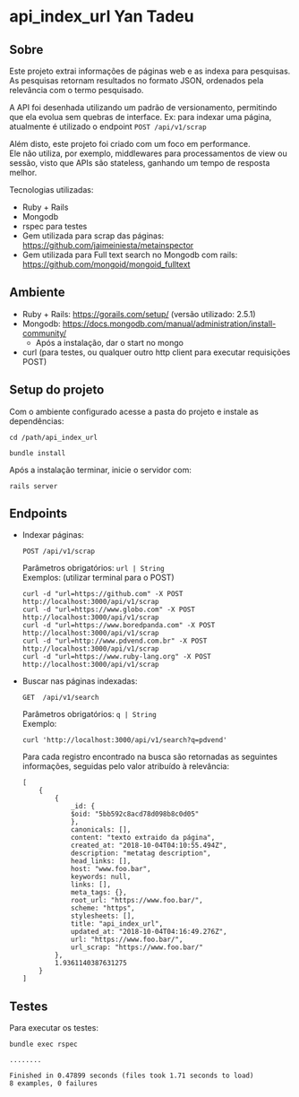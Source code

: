 # api_index_url Yan Tadeu

## Sobre
Este projeto extrai informações de páginas web e as indexa para pesquisas.
As pesquisas retornam resultados no formato JSON, ordenados pela relevância com o termo pesquisado.  

A API foi desenhada utilizando um padrão de versionamento, permitindo que ela evolua sem quebras de interface.
Ex: para indexar uma página, atualmente é utilizado o endpoint `POST /api/v1/scrap`

Além disto, este projeto foi criado com um foco em performance.  
Ele não utiliza, por exemplo, middlewares para processamentos de view ou sessão, visto que APIs são stateless, ganhando um tempo de resposta melhor.  

Tecnologias utilizadas:
* Ruby + Rails
* Mongodb
* rspec para testes
* Gem utilizada para scrap das páginas: https://github.com/jaimeiniesta/metainspector
* Gem utilizada para Full text search no Mongodb com rails: https://github.com/mongoid/mongoid_fulltext


## Ambiente
* Ruby + Rails: https://gorails.com/setup/ (versão utilizado: 2.5.1)
* Mongodb: https://docs.mongodb.com/manual/administration/install-community/
    * Após a instalação, dar o start no mongo 
* curl (para testes, ou qualquer outro http client para executar requisições POST)

## Setup do projeto
Com o ambiente configurado acesse a pasta do projeto e instale as dependências:
````
cd /path/api_index_url

bundle install
````

Após a instalação terminar, inicie o servidor com:
````
rails server
````

## Endpoints
* Indexar páginas:

    ```
    POST /api/v1/scrap
    
    ```
    Parâmetros obrigatórios: `url | String`   
    Exemplos: (utilizar terminal para o POST)
    ```
    curl -d "url=https://github.com" -X POST http://localhost:3000/api/v1/scrap
    curl -d "url=https://www.globo.com" -X POST http://localhost:3000/api/v1/scrap
    curl -d "url=https://www.boredpanda.com" -X POST http://localhost:3000/api/v1/scrap
    curl -d "url=http://www.pdvend.com.br" -X POST http://localhost:3000/api/v1/scrap
    curl -d "url=https://www.ruby-lang.org" -X POST http://localhost:3000/api/v1/scrap
    ```
    

* Buscar nas páginas indexadas:
    ```
    GET  /api/v1/search
    
    ```
    Parâmetros obrigatórios: `q | String`  
    Exemplo:
    ```
    curl 'http://localhost:3000/api/v1/search?q=pdvend' 
    ```
    Para cada registro encontrado na busca são retornadas as seguintes informações, seguidas pelo valor 
    atribuído à relevância:  
    ```
    [
        {
            {
                _id: {
                $oid: "5bb592c8acd78d098b8c0d05"
                },
                canonicals: [],
                content: "texto extraido da página",
                created_at: "2018-10-04T04:10:55.494Z",
                description: "metatag description",
                head_links: [],
                host: "www.foo.bar",
                keywords: null,
                links: [],
                meta_tags: {},
                root_url: "https://www.foo.bar/",
                scheme: "https",
                stylesheets: [],
                title: "api_index_url",
                updated_at: "2018-10-04T04:16:49.276Z",
                url: "https://www.foo.bar/",
                url_scrap: "https://www.foo.bar/"
            },
            1.9361140387631275
        }
    ]
    ```
    
    
   
## Testes
Para executar os testes:
```
bundle exec rspec

........

Finished in 0.47899 seconds (files took 1.71 seconds to load)
8 examples, 0 failures
```